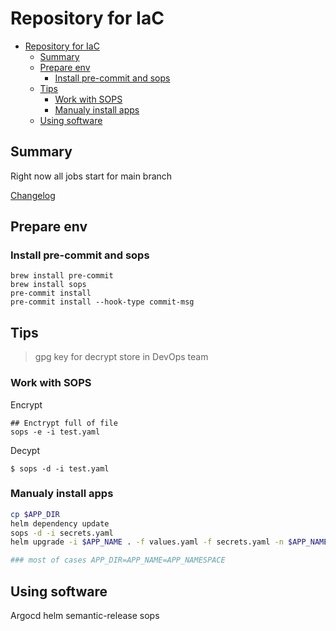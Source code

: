 # Repository for IaC
- [Repository for IaC](#repository-for-iac)
  - [Summary](#summary)
  - [Prepare env](#prepare-env)
    - [Install pre-commit and sops](#install-pre-commit-and-sops)
  - [Tips](#tips)
    - [Work with SOPS](#work-with-sops)
    - [Manualy install apps](#manualy-install-apps)
  - [Using software](#using-software)


## Summary
Right now all jobs start for main branch

[Changelog](CHANGELOG.md)

## Prepare env

### Install pre-commit and sops
```
brew install pre-commit
brew install sops
pre-commit install
pre-commit install --hook-type commit-msg
```

## Tips

> gpg key for decrypt store in DevOps team

### Work with SOPS

Encrypt
```
## Enctrypt full of file
sops -e -i test.yaml
```

Decypt
```
$ sops -d -i test.yaml
```
### Manualy install apps

```sh
cp $APP_DIR
helm dependency update
sops -d -i secrets.yaml
helm upgrade -i $APP_NAME . -f values.yaml -f secrets.yaml -n $APP_NAMESPACE

### most of cases APP_DIR=APP_NAME=APP_NAMESPACE
```

## Using software

Argocd
helm
semantic-release
sops
